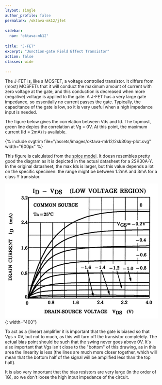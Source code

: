 ```yaml
---
layout: single
author_profile: false
permalink: /oktava-mk12/jfet

sidebar:
  nav: "oktava-mk12"

title: "J-FET"
excerpt: "Junction-gate Field Effect Transistor"
action: false
classes: wide

---
```

The J-FET is, like a MOSFET, a voltage controlled transistor. It differs from (most) MOSFETs that it will conduct the maximum amount of current with zero voltage at the gate, and this conduction is decreased when more (negative) voltage is applied to the gate. A J-FET has a very large gate impedance, so essentially no current passes the gate. Typically, the capacitance of the gate is low, so it is very useful when a high impedance input is needed.

The figure below gives the correlation between Vds and Id. The topmost, green line depics the correlation at Vg = 0V. At this point, the maximum current (Id = 2mA) is available.

{% include svgtrim file="/assets/images/oktava-mk12/2sk30ay-plot.svg" width="600px" %}

This figure is calculated from the [spice model](/assets/spice/oktova-mk12/2sk30ay.asc). It doesn resembles pretty good the diagram as it is depicted in the actual datasheet for a 2SK30A-Y. In the original datasheet, the max Ids is larger, but this value depends a lot on the specific specimen: the range might be between 1.2mA and 3mA for a class Y transistor.

![](/assets/images/oktava-mk12/2sk30ay-datasheet.png){: width="400"}

To act as a (linear) amplifier it is important that the gate is biased so that Vgs < 0V, but not to much, as this will turn off the transistor completely. The actual bias point should be such that the swing never goes above 0V. It's also important that Vgs isn't close to the "bottom" of this drawing, as in this area the linearity is less (the lines are much more closer together, which will mean that the bottom half of the signal will be amplified less than the top half).

It is also very important that the bias resistors are very large (in the order of 1G), so we don't loose the high input impedance of the circuit.
